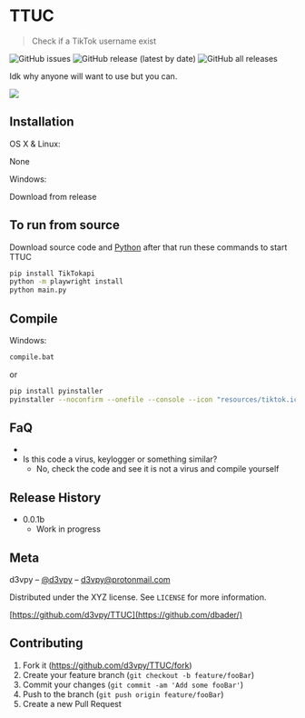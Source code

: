 # TTUC
> Check if a TikTok username exist

![GitHub issues](https://img.shields.io/github/issues/d3vpy/TTUC?style=flat-square)
![GitHub release (latest by date)](https://img.shields.io/github/v/release/d3vpy/TTUC?style=flat-square)
![GitHub all releases](https://img.shields.io/github/downloads/d3vpy/TTUC/total?style=flat-square)

Idk why anyone will want to use but you can.

![](readme/header.png)

## Installation

OS X & Linux:

None

Windows:

Download from release

## To run from source

Download source code and [Python](http://python.org) after that run these commands to start TTUC

```sh
pip install TikTokapi 
python -m playwright install
python main.py
```

## Compile

Windows:
```sh
compile.bat
```
or
```sh
pip install pyinstaller
pyinstaller --noconfirm --onefile --console --icon "resources/tiktok.ico" --name "TTUC"  "D:/Coding/TikTok username checker/main.py"
```

## FaQ

* 
* Is this code a virus, keylogger or something similar?
    * No, check the code and see it is not a virus and compile yourself



## Release History

* 0.0.1b
    * Work in progress


## Meta

d3vpy – [@d3vpy](https://tiktok.com/@d3vpy) – [d3vpy@protonmail.com](mailto:d3vpy@protonmail.com)

Distributed under the XYZ license. See ``LICENSE`` for more information.

[https://github.com/d3vpy/TTUC](https://github.com/dbader/)

## Contributing

1. Fork it (<https://github.com/d3vpy/TTUC/fork>)
2. Create your feature branch (`git checkout -b feature/fooBar`)
3. Commit your changes (`git commit -am 'Add some fooBar'`)
4. Push to the branch (`git push origin feature/fooBar`)
5. Create a new Pull Request
